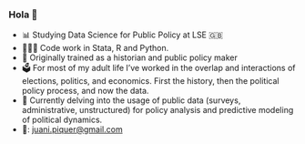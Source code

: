 ### Hola 👋

- 📊 Studying Data Science for Public Policy at LSE 🇬🇧
- 🧑🏼‍💻 Code work in Stata, R and Python.
- 📖 Originally trained as a historian and public policy maker
- 🗳️ For most of my adult life I’ve worked in the overlap and interactions of elections, politics, and economics. First the history, then the political policy process, and now the data.
- 🔭 Currently delving into the usage of public data (surveys, administrative, unstructured) for policy analysis and predictive modeling of political dynamics.
- 📧: juani.piquer@gmail.com
